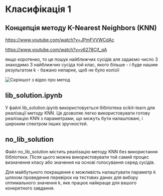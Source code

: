 # Класифікація 1

## Концепція методу K-Nearest Neighbors (KNN)

https://www.youtube.com/watch?v=JPmFVVWCdAc

https://www.youtube.com/watch?v=v6278Cjf_qA

якщо коротенко, то це пошук найближчих сусідів аля
задаємо число 3
знаходимо 3 найближчих сусіда
той клас, якого більше - і буде нашим результатом
k - бажано непарне, щоб не було колізії

![Скріншот з відео про метод](/readme_imgs/img1.png)

## lib_solution.ipynb

У файлі lib_solution.ipynb використовується бібліотека scikit-learn для реалізації методу KNN. Це дозволяє легко використовувати готову реалізацію KNN з параметрами, що можуть бути налаштовані, і широким спектром інших зручностей.

## no_lib_solution

Файл no_lib_solution містить реалізацію методу KNN без використання бібліотеки. Після цього можна використовувати той самий процес визначення класу або значення на основі голосування серед сусідів.

Для майбутьного покращення є можливість налаштувати параметр k шляхом проведення перевірок на тестових даних для вибору оптимального значення k, яке працює найкраще для вашого конкретного завдання.


